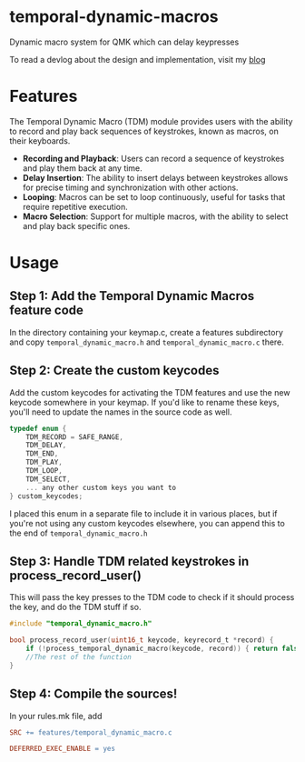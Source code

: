 # temporal-dynamic-macros
Dynamic macro system for QMK which can delay keypresses

To read a devlog about the design and implementation, visit my [blog](https://jackbellinger.github.io/blog/articles/qmk-dynamic-macros)

# Features
The Temporal Dynamic Macro (TDM) module provides users with the ability to record and play back sequences of keystrokes, known as macros, on their keyboards.
- **Recording and Playback**: Users can record a sequence of keystrokes and play them back at any time.
- **Delay Insertion**: The ability to insert delays between keystrokes allows for precise timing and synchronization with other actions.
- **Looping**: Macros can be set to loop continuously, useful for tasks that require repetitive execution.
- **Macro Selection**: Support for multiple macros, with the ability to select and play back specific ones.

# Usage

## Step 1: Add the Temporal Dynamic Macros feature code
In the directory containing your keymap.c, create a features subdirectory and copy `temporal_dynamic_macro.h` and `temporal_dynamic_macro.c` there.

## Step 2: Create the custom keycodes
Add the custom keycodes for activating the TDM features and use the new keycode somewhere in your keymap. If you'd like to rename these keys, you'll need to update the names in the source code as well.

```c:custom_keycodes.h
typedef enum {
	TDM_RECORD = SAFE_RANGE,
	TDM_DELAY,
	TDM_END,
	TDM_PLAY,
	TDM_LOOP,
	TDM_SELECT,
	... any other custom keys you want to
} custom_keycodes;
```

I placed this enum in a separate file to include it in various places, but if you're not using any custom keycodes elsewhere, you can append this to the end of `temporal_dynamic_macro.h`

## Step 3: Handle TDM related keystrokes in process_record_user()
This will pass the key presses to the TDM code to check if it should process the key, and do the TDM stuff if so.

```c:keymap.c
#include "temporal_dynamic_macro.h"

bool process_record_user(uint16_t keycode, keyrecord_t *record) {
	if (!process_temporal_dynamic_macro(keycode, record)) { return false; }
	//The rest of the function
}
```

## Step 4: Compile the sources!
In your rules.mk file, add
```c:rules.mk
SRC += features/temporal_dynamic_macro.c

DEFERRED_EXEC_ENABLE = yes
```
